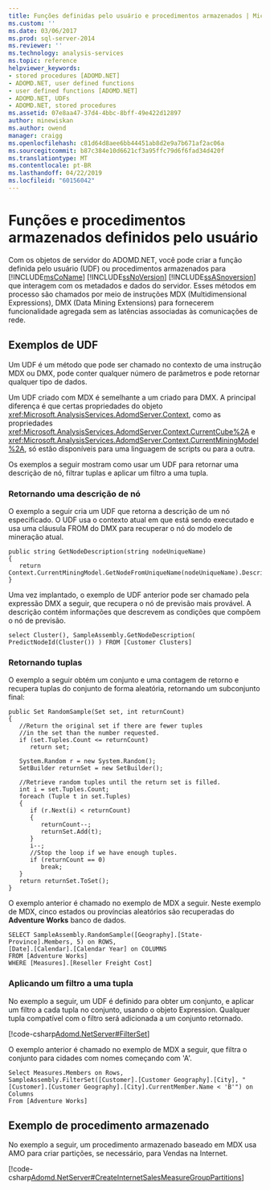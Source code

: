 ```yaml
---
title: Funções definidas pelo usuário e procedimentos armazenados | Microsoft Docs
ms.custom: ''
ms.date: 03/06/2017
ms.prod: sql-server-2014
ms.reviewer: ''
ms.technology: analysis-services
ms.topic: reference
helpviewer_keywords:
- stored procedures [ADOMD.NET]
- ADOMD.NET, user defined functions
- user defined functions [ADOMD.NET]
- ADOMD.NET, UDFs
- ADOMD.NET, stored procedures
ms.assetid: 07e8aa47-37d4-4bbc-8bff-49e422d12897
author: minewiskan
ms.author: owend
manager: craigg
ms.openlocfilehash: c81d64d8aee6bb44451ab8d2e9a7b671af2ac06a
ms.sourcegitcommit: b87c384e10d6621cf3a95ffc79d6f6fad34d420f
ms.translationtype: MT
ms.contentlocale: pt-BR
ms.lasthandoff: 04/22/2019
ms.locfileid: "60156042"
---
```

# <a name="user-defined-functions-and-stored-procedures"></a>Funções e procedimentos armazenados definidos pelo usuário
  Com os objetos de servidor do ADOMD.NET, você pode criar a função definida pelo usuário (UDF) ou procedimentos armazenados para [!INCLUDE[msCoName](../../includes/msconame-md.md)] [!INCLUDE[ssNoVersion](../../includes/ssnoversion-md.md)] [!INCLUDE[ssASnoversion](../../includes/ssasnoversion-md.md)] que interagem com os metadados e dados do servidor. Esses métodos em processo são chamados por meio de instruções MDX (Multidimensional Expressions), DMX (Data Mining Extensions) para fornecerem funcionalidade agregada sem as latências associadas às comunicações de rede.  
  
## <a name="udf-examples"></a>Exemplos de UDF  
 Um UDF é um método que pode ser chamado no contexto de uma instrução MDX ou DMX, pode conter qualquer número de parâmetros e pode retornar qualquer tipo de dados.  
  
 Um UDF criado com MDX é semelhante a um criado para DMX. A principal diferença é que certas propriedades do objeto <xref:Microsoft.AnalysisServices.AdomdServer.Context>, como as propriedades <xref:Microsoft.AnalysisServices.AdomdServer.Context.CurrentCube%2A> e <xref:Microsoft.AnalysisServices.AdomdServer.Context.CurrentMiningModel%2A>, só estão disponíveis para uma linguagem de scripts ou para a outra.  
  
 Os exemplos a seguir mostram como usar um UDF para retornar uma descrição de nó, filtrar tuplas e aplicar um filtro a uma tupla.  
  
### <a name="returning-a-node-description"></a>Retornando uma descrição de nó  
 O exemplo a seguir cria um UDF que retorna a descrição de um nó especificado. O UDF usa o contexto atual em que está sendo executado e usa uma cláusula FROM do DMX para recuperar o nó do modelo de mineração atual.  
  
```  
public string GetNodeDescription(string nodeUniqueName)  
{  
   return Context.CurrentMiningModel.GetNodeFromUniqueName(nodeUniqueName).Description;  
}  
```  
  
 Uma vez implantado, o exemplo de UDF anterior pode ser chamado pela expressão DMX a seguir, que recupera o nó de previsão mais provável. A descrição contém informações que descrevem as condições que compõem o nó de previsão.  
  
```  
select Cluster(), SampleAssembly.GetNodeDescription( PredictNodeId(Cluster()) ) FROM [Customer Clusters]  
```  
  
### <a name="returning-tuples"></a>Retornando tuplas  
 O exemplo a seguir obtém um conjunto e uma contagem de retorno e recupera tuplas do conjunto de forma aleatória, retornando um subconjunto final:  
  
```  
public Set RandomSample(Set set, int returnCount)  
{  
   //Return the original set if there are fewer tuples  
   //in the set than the number requested.  
   if (set.Tuples.Count <= returnCount)  
      return set;  
  
   System.Random r = new System.Random();  
   SetBuilder returnSet = new SetBuilder();  
  
   //Retrieve random tuples until the return set is filled.  
   int i = set.Tuples.Count;  
   foreach (Tuple t in set.Tuples)  
   {  
      if (r.Next(i) < returnCount)  
      {  
         returnCount--;  
         returnSet.Add(t);  
      }  
      i--;  
      //Stop the loop if we have enough tuples.  
      if (returnCount == 0)  
         break;  
   }  
   return returnSet.ToSet();  
}  
```  
  
 O exemplo anterior é chamado no exemplo de MDX a seguir. Neste exemplo de MDX, cinco estados ou províncias aleatórios são recuperadas do **Adventure Works** banco de dados.  
  
```  
SELECT SampleAssembly.RandomSample([Geography].[State-Province].Members, 5) on ROWS,   
[Date].[Calendar].[Calendar Year] on COLUMNS  
FROM [Adventure Works]  
WHERE [Measures].[Reseller Freight Cost]  
```  
  
### <a name="applying-a-filter-to-a-tuple"></a>Aplicando um filtro a uma tupla  
 No exemplo a seguir, um UDF é definido para obter um conjunto, e aplicar um filtro a cada tupla no conjunto, usando o objeto Expression. Qualquer tupla compatível com o filtro será adicionada a um conjunto retornado.  
  
 [!code-csharp[Adomd.NetServer#FilterSet](../../snippets/csharp/SQL14/adomd.net/adomd.netserver/cs/class1.cs#filterset)]  
  
 O exemplo anterior é chamado no exemplo de MDX a seguir, que filtra o conjunto para cidades com nomes começando com 'A'.  
  
```  
Select Measures.Members on Rows,  
SampleAssembly.FilterSet([Customer].[Customer Geography].[City], "[Customer].[Customer Geography].[City].CurrentMember.Name < 'B'") on Columns  
From [Adventure Works]  
```  
  
## <a name="stored-procedure-example"></a>Exemplo de procedimento armazenado  
 No exemplo a seguir, um procedimento armazenado baseado em MDX usa AMO para criar partições, se necessário, para Vendas na Internet.  
  
 [!code-csharp[Adomd.NetServer#CreateInternetSalesMeasureGroupPartitions](../../snippets/csharp/SQL14/adomd.net/adomd.netserver/cs/class1.cs#createinternetsalesmeasuregrouppartitions)]  
  
  
